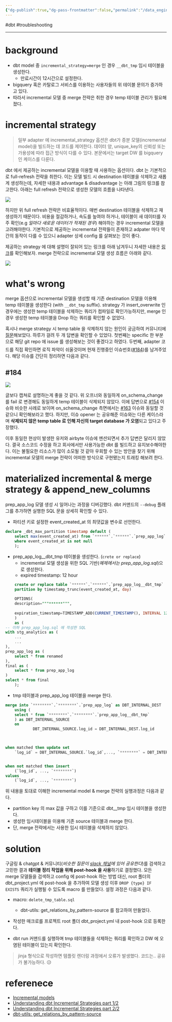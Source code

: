 ```yaml
---
{"dg-publish":true,"dg-pass-frontmatter":false,"permalink":"/data_engineer/dbt/__/merge 전략 incremental 모델의 tmp 테이블 관리/","dgPassFrontmatter":true,"noteIcon":"","created":"","updated":""}
---
```



#dbt #troubleshooting 

---

# background
- dbt model 중 `incremental_strategy=merge` 인 경우 `__dbt_tmp` 임시 테이블을 생성한다.
	- 만료시간이 12시간으로 설정한다.
- bigquery 혹은 카탈로그 서비스를 이용하는 사용자들의 위 테이블 문의가 증가하고 있다.
- 따라서 incremental 모델 중 merge 전략은 취한 경우 temp 테이블 관리가 필요해졌다.

# incremental strategy

> 일부 adapter 에 incremental_strategy 옵션은 dbt가 증분 모델(incremental model)을 빌드하는 데 코드를 제어한다. 데이터 양, unique_key의 신뢰성 또는 가용성에 따라 접근 방식이 다를 수 있다. 본문에서는 target DW 를 bigquery 인 케이스를 다룬다.

dbt 에서 제공하는 incremental 모델을 이용할 때 사용하는 옵션이다. dbt 는 기본적으로 full-refresh 전략을 취한다. 이는 모델 빌드 시 destination 테이블을 삭제하고 새롭게 생성하는데, 자세한 내용과 advantage & disadvantage 는 아래 그림의 링크를 참고한다. 아래는 full refresh 전략으로 생성한 모델의 흐름을 나타낸다.

![](https://i.imgur.com/N8N5mUZ.png)

하지만 위 full refresh 전략은 비효율적이다. 매번 destination 테이블을 삭제하고 재생성하기 때문이다. 비용을 절감하거나, 속도를 높여야 하거나, 테이블이 새 데이터를 자주 확인(e.g *일마다 새로운 데이터가 적재된 경우*) 해야하는 경우 incremental 모델을 고려해야한다. 기본적으로 제공하는 incremental 전략들이 존재하고 adpater 마다 약간의 동작이 다를 수 있으니 adapter 상세 config 를 살펴보는 것이 좋다.

제공하는 strategy 에 대해 설명이 잘되어 있는 링크를 아래 남겨두니 자세한 내용은 [링크](https://medium.com/indiciumtech/understanding-dbt-incremental-strategies-part-1-2-22bd97c7eeb5)를 확인해보자. merge 전략으로 incremental 모델 생성 흐름은 아래와 같다.

![](https://i.imgur.com/YEWL6ET.png)


# what's wrong

merge 옵션으로 incremental 모델을 생성할 때 기존 destination 모델을 이용해 temp 테이블을 생성한다 (with `__dbt_tmp` suffix). strategy 가 insert_overwrite 인 경우에는 생성한 temp 테이블을 삭제하는 쿼리가 컴파일로 확인가능하지만, merge 인 경우 생성한 temp 테이블을 Drop 하는 쿼리를 확인할 수 없었다.

혹시나 merge strategy 시 temp table 을 삭제하지 않는 원인이 궁금하여 커뮤니티에 [질문](https://getdbt.slack.com/archives/CBSQTAPLG/p1674915934074389)해보았다. 하루가 걸려 두 개 답변을 확인할 수 있었다. 첫번째는 specific 한 부분으로 해당 git repo 에 issue 를 생성해보는 것이 좋겠다고 하였다. 두번째, adapter 코드를 직접 확인하면 로직 파악이 쉬울것이며 현재 진행중인 이슈번호([#184](https://github.com/dbt-labs/dbt-bigquery/issues/184))를 남겨주었다. 해당 이슈를 간단히 정리하면 다음과 같다.

## #184
![](https://i.imgur.com/nENgYHM.png)

글보다 캡쳐로 설명하는게 좋을 것 같다. 위 오프너와 동일하게 on_schema_change 를 fail 로 변경해도 동일하게 temp 테이블이 삭제되지 않았다. 이에 답변으로 [#154](https://github.com/dbt-labs/dbt-bigquery/issues/154) 이슈와 비슷한 사례로 보이며 on_schema_change 측면에서는 [#163](https://github.com/dbt-labs/dbt-bigquery/issues/163) 이슈와 동일할 것 같으니 확인해보라고 했다. 하지만, 이슈 opener 는 공유해준 이슈와는 다른 케이스라며 **삭제되지 않은 temp table 로 인해 자신의 target database 가 오염**되고 있다고 주장했다.

이후 동일한 현상이 발생한 유저와 airbyte 이슈에 멘션되면서 추가 답변은 달리지 않았다. 결국 소스코드 수정을 하고 회사에서만 사용가능한 dbt 를 빌드하고 유지보수해야한다. 이는 불필요한 리소스가 많이 소모될 것 같아 우회할 수 있는 방안을 찾기 위해 incremental 모델의 merge 전략이 어떠한 방식으로 구현됐는지 트래킹 해보려 한다.

# materialized **incremental** & **merge** strategy & **append_new_columns**

prep_app_log 모델 생성 시 일어나는 과정을 디버깅했다. dbt 커맨드의 `--debug` 플래그를 추가하면 실행한 SQL 문을 상세히 확인할 수 있다.
- 파티션 키로 설정한 event_created_at 의 최댓값을 변수로 선언한다.
```sql
declare _dbt_max_partition timestamp default (
	select max(event_created_at) from `******`.`******`.`prep_app_log`
	where event_created_at is not null
	);
```
- prep_app_log__dbt_tmp 테이블을 생성한다. (`crete or replace`)
	- incremental 모델 생성을 위한 SQL 기반(*예제에서는 prep_app_log.sql*)으로 생성한다.
	- expired timestamp: 12 hour
```sql
	create or replace table `******`.`******`.`prep_app_log__dbt_tmp`
	partition by timestamp_trunc(event_created_at, day)
	
	OPTIONS(
	description="""******""",
	
	expiration_timestamp=TIMESTAMP_ADD(CURRENT_TIMESTAMP(), INTERVAL 12 hour)
	)
	as (
-- 이하 prep_app_log.sql 에 작성한 SQL
with stg_analytics as (
	...
	...
),
prep_app_log as (
	select * from renamed 
),
final as (
	select * from prep_app_log
)
select * from final
	);
```
- tmp 테이블과 prep_app_log 테이블을 merge 한다.
```sql
merge into `********`.`********`.`prep_app_log` as DBT_INTERNAL_DEST
	using (
	select * from `********`.`********`.`prep_app_log__dbt_tmp`
	) as DBT_INTERNAL_SOURCE
	on 
			DBT_INTERNAL_SOURCE.log_id = DBT_INTERNAL_DEST.log_id
		


when matched then update set
	`log_id` = DBT_INTERNAL_SOURCE.`log_id`,..., `********` = DBT_INTERNAL_SOURCE.`********`


when not matched then insert
	(`log_id`, ..., `********`)
values
	(`log_id`, ..., `********`)
```

위 내용을 토대로 이해한 incremental model & merge 전략의 실행과정은 다음과 같다.
- partition key 의 max 값을 구하고 이를 기준으로 dbt__tmp 임시 테이블을 생성한다.
- 생성한 임시테이블을 이용해 기존 source 테이블과 merge 한다.
- 단, merge 전략에서는 사용한 임시 테이블을 삭제하지 않았다.

# solution
구글링 & chatgpt & 커뮤니티(*비슷한 질문이 [slack 채널](https://getdbt.slack.com/archives/CBSQTAPLG/p1671160243056179)에 있어 공유한다*)를 검색하고 고민한 결과 **테이블 정리 작업을 위해 post-hook 을 사용**하기로 결정했다. 모든 merge 모델들을 검색하고 config 에 post-hook 하는 방법 대신, root 폴더의 dbt_project.yml 에 post-hook 을 추가하여 모델 생성 이후 `DROP {type} IF EXISTS` 쿼리가 실행될 수 있도록 macro 를 만들었다. 설정 과정은 다음과 같다.
- macro: `delete_tmp_table.sql`
	- dbt-utils: get_relations_by_pattern-source 를 참고하여 만들었다.

- 작성한 매크로를 프로젝트 root 폴더 dbt_project.yml 내 post-hook 으로 등록한다.

- dbt run 커맨드를 실행하며 tmp 테이블들을 삭제하는 쿼리를 확인하고 DW 에 오염된 테이블이 있는지 확인한다.

> jinja 형식으로 작성하면 템플릿 렌더링 과정에서 오류가 발생했다. 코드는.. 공유가 불가능하다. 😥

# referenece
- [Incremental models](https://docs.getdbt.com/docs/build/incremental-models)
- [Understanding dbt Incremental Strategies part 1/2](https://medium.com/indiciumtech/understanding-dbt-incremental-strategies-part-1-2-22bd97c7eeb5)
- [Understanding dbt Incremental Strategies part 2/2](https://medium.com/indiciumtech/understanding-dbt-incremental-strategies-part-2-2-add59889ea17)
- [dbt-utils: get_relations_by_pattern-source](https://github.com/dbt-labs/dbt-utils#get_relations_by_pattern-source)